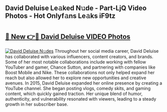 ## David Deluise Le𝚊ked N𝚞de - Part-LjQ Video Photos - Hot Onlyf𝚊ns Le𝚊ks iF9tz

# <h2><a href="http://ab14096.deff.icu/?id=David+Deluise">🔗 New 👉🔴 David Deluise VIDEO Photos</a></h2>

[![David Deluise N𝚞des](https://i.imgur.com/rIISA9y.gif)](http://ab14096.deff.icu/?id=David+Deluise)
Throughout her social media career, David Deluise has collaborated with various influencers, content creators, and brands. Some of her most notable collaborations include working with fellow YouTuber and gamer, Chance Sutton, and partnering with companies like Boost Mobile and Nike. These collaborations not only helped expand her reach but also allowed her to explore new opportunities and creative avenues. In 2015, David Deluise expanded her online presence by creating a YouTube channel. She began posting vlogs, comedy skits, and gaming content, which quickly gained traction. Her unique blend of humor, authenticity, and vulnerability resonated with viewers, leading to a steady growth in her subscriber base.
